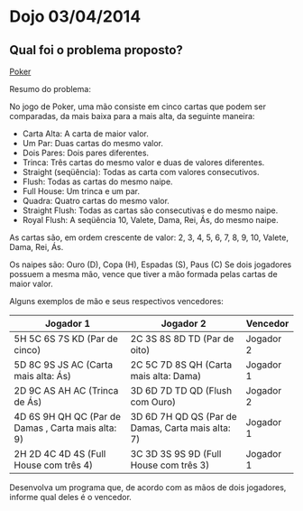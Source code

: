 Dojo 03/04/2014
=====

## Qual foi o problema proposto?

[Poker](http://dojopuzzles.com/problemas/exibe/poker/ "DojoPuzzles")

Resumo do problema: 

No jogo de Poker, uma mão consiste em cinco cartas que podem ser comparadas, da mais baixa para a mais alta, da seguinte maneira:

- Carta Alta: A carta de maior valor.
- Um Par: Duas cartas do mesmo valor.
- Dois Pares: Dois pares diferentes.
- Trinca: Três cartas do mesmo valor e duas de valores diferentes.
- Straight (seqüência): Todas as carta com valores consecutivos.
- Flush: Todas as cartas do mesmo naipe.
- Full House: Um trinca e um par.
- Quadra: Quatro cartas do mesmo valor.
- Straight Flush: Todas as cartas são consecutivas e do mesmo naipe.
- Royal Flush: A seqüência 10, Valete, Dama, Rei, Ás, do mesmo naipe.

As cartas são, em ordem crescente de valor: 2, 3, 4, 5, 6, 7, 8, 9, 10, Valete, Dama, Rei, Ás.

Os naipes são: Ouro (D), Copa (H), Espadas (S), Paus (C)
Se dois jogadores possuem a mesma mão, vence que tiver a mão formada pelas cartas de maior valor.

Alguns exemplos de mão e seus respectivos vencedores:

| Jogador 1 | Jogador 2 | Vencedor |
|------------|-----------|-----------|
|5H 5C 6S 7S KD (Par de cinco) | 2C 3S 8S 8D TD (Par de oito) | Jogador 2|
|5D 8C 9S JS AC (Carta mais alta: Ás) | 2C 5C 7D 8S QH (Carta mais alta: Dama) | Jogador 1|
|2D 9C AS AH AC (Trinca de Ás) | 3D 6D 7D TD QD (Flush com Ouro)| Jogador 2|
|4D 6S 9H QH QC (Par de Damas , Carta mais alta: 9) | 3D 6D 7H QD QS (Par de Damas, Carta mais alta: 7) | Jogador 1|
|2H 2D 4C 4D 4S (Full House com três 4) | 3C 3D 3S 9S 9D (Full House com três 3) | Jogador 1|


Desenvolva um programa que, de acordo com as mãos de dois jogadores, informe qual deles é o vencedor.
